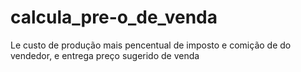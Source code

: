 # calcula_pre-o_de_venda
Le custo de produção mais pencentual de imposto e comição de do vendedor, e entrega preço sugerido de venda
